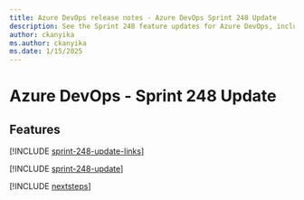 ```yaml
---
title: Azure DevOps release notes - Azure DevOps Sprint 248 Update
description: See the Sprint 248 feature updates for Azure DevOps, including next steps.
author: ckanyika
ms.author: ckanyika
ms.date: 1/15/2025
---
```


# Azure DevOps - Sprint 248 Update

## Features

[!INCLUDE [sprint-248-update-links](../includes/general/sprint-248-update-links.md)]

[!INCLUDE [sprint-248-update](../includes/general/sprint-248-update.md)]

[!INCLUDE [nextsteps](../includes/nextsteps.md)]
